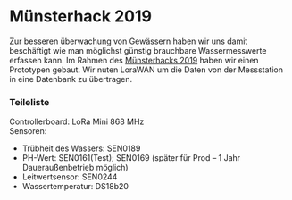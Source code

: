 # Münsterhack 2019

Zur besseren überwachung von Gewässern haben wir uns damit beschäftigt wie man möglichst günstig brauchbare Wassermesswerte erfassen kann. Im Rahmen des [Münsterhacks 2019](http://www.muensterhack.de/) haben wir einen Prototypen gebaut. Wir nuten LoraWAN um die Daten von der Messstation in eine Datenbank zu übertragen. 

### Teileliste
Controllerboard: LoRa Mini 868 MHz        
Sensoren:
- Trübheit des Wassers:    SEN0189
- PH-Wert:             SEN0161(Test); SEN0169 (später für Prod – 1 Jahr Daueraußenbetrieb möglich)
- Leitwertsensor:         SEN0244
- Wassertemperatur:        DS18b20
